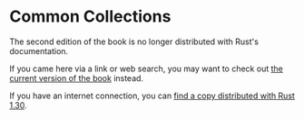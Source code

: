 # Common Collections

The second edition of the book is no longer distributed with Rust's documentation.

If you came here via a link or web search, you may want to check out [the current
version of the book](/src/ch08-00-common-collections.md) instead.

If you have an internet connection, you can [find a copy distributed with
Rust
1.30](https://doc.rust-lang.org/1.30.0/book/second-edition/ch08-00-common-collections.html).